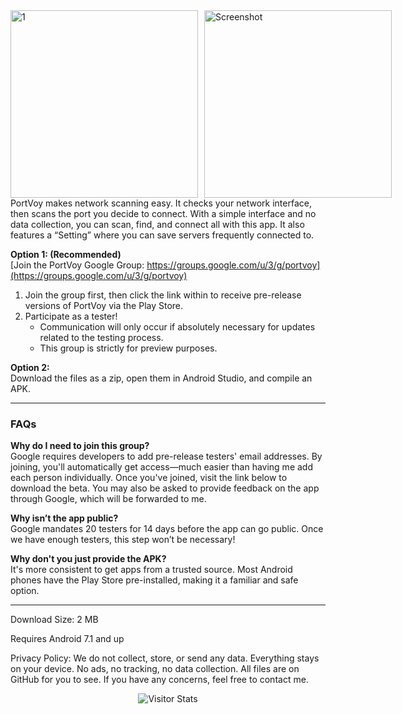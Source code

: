 <div style="display: flex; justify-content: space-between;">
  <img src="https://github.com/user-attachments/assets/685d3fea-d2eb-4dde-b2a9-b0b1a3c3d493" alt="1" style="height: 300px; width: auto; margin-right: 10px;" />
  <img src="https://github.com/user-attachments/assets/5dad4db7-7bc2-425e-9dea-9841c6e0aa90" alt="Screenshot" style="height: 300px; width: auto;" />
</div>
PortVoy makes network scanning easy. It checks your network interface, then scans the port you decide to connect. With a simple interface and no data collection, you can scan, find, and connect all with this app. It also features a “Setting” where you can save servers frequently connected to.


**Option 1: (Recommended)**  
[Join the PortVoy Google Group: https://groups.google.com/u/3/g/portvoy](https://groups.google.com/u/3/g/portvoy) 


1. Join the group first, then click the link within to receive pre-release versions of PortVoy via the Play Store.
2. Participate as a tester!  
   - Communication will only occur if absolutely necessary for updates related to the testing process.  
   - This group is strictly for preview purposes.

**Option 2:**  
Download the files as a zip, open them in Android Studio, and compile an APK.

---

### FAQs

**Why do I need to join this group?**  
Google requires developers to add pre-release testers' email addresses. By joining, you'll automatically get access—much easier than having me add each person individually. Once you've joined, visit the link below to download the beta. You may also be asked to provide feedback on the app through Google, which will be forwarded to me.

**Why isn’t the app public?**  
Google mandates 20 testers for 14 days before the app can go public. Once we have enough testers, this step won’t be necessary!

**Why don't you just provide the APK?**  
It's more consistent to get apps from a trusted source. Most Android phones have the Play Store pre-installed, making it a familiar and safe option.

---
Download Size: 2 MB

Requires Android 7.1 and up

Privacy Policy: We do not collect, store, or send any data. Everything stays on your device. No ads, no tracking, no data collection. All files are on GitHub for you to see. If you have any concerns, feel free to contact me.

 <div align="center">
     <img alt="Visitor Stats" 
         src="https://widgetbite.com/stats/prabhaavp"/>  
 </div>
